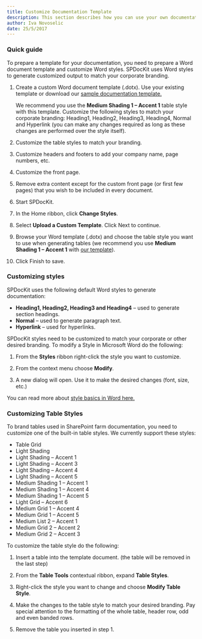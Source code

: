 ```yaml
---
title: Customize Documentation Template
description: This section describes how you can use your own documentation template (.dotx) to generate SharePoint Farm documentation with the SPDocKit.
author: Iva Novoselic  
date: 25/5/2017  
---
```


### Quick guide

To prepare a template for your documentation, you need to prepare a Word document template and customize Word styles. SPDocKit uses Word styles to generate customized output to match your corporate branding.

1. Create a custom Word document template (.dotx). Use your existing template or download our [sample documentation template.](https://www.spdockit.com/wp-content/uploads/2015/08/SharePoint-Farm-Documentation-Template.dotx) 

   We recommend you use the __Medium Shading 1 – Accent 1__ table style with this template. Customize the following styles to match your corporate branding: Heading1, Heading2, Heading3, Heading4, Normal and Hyperlink (you can make any changes required as long as these changes are performed over the style itself).

1.  Customize the table styles to match your branding.
1.  Customize headers and footers to add your company name, page numbers, etc.
1.  Customize the front page.
1.  Remove extra content except for the custom front page (or first few pages) that you wish to be included in every document.
1.  Start SPDocKit.
1.  In the Home ribbon, click __Change Styles__.
1.  Select __Upload a Custom Template__. Click Next to continue.
1.  Browse your Word template (.dotx) and choose the table style you want to use when generating tables (we recommend you use __Medium Shading 1 – Accent 1__ with [our template](https://www.spdockit.com/wp-content/uploads/2015/08/SharePoint-Farm-Documentation-Template.dotx)).
1. Click Finish to save.

### Customizing styles

SPDocKit uses the following default Word styles to generate documentation:
* __Heading1, Heading2, Heading3 and Heading4__ – used to generate section headings.
* __Normal__ – used to generate paragraph text.
* __Hyperlink__ – used for hyperlinks.

SPDocKit styles need to be customized to match your corporate or other desired branding. To modify a Style in Microsoft Word do the following:

1. From the __Styles__ ribbon right-click the style you want to customize.

1. From the context menu choose __Modify__.

1. A new dialog will open. Use it to make the desired changes (font, size, etc.)

You can read more about [style basics in Word here.](https://support.office.com/en-nz/article/Style-basics-in-Word-d382f84d-5c38-4444-98a5-9cbb6ede1ba4)

### Customizing Table Styles

To brand tables used in SharePoint farm documentation, you need to customize one of the built-in table styles. We currently support these styles:
* Table Grid
* Light Shading
* Light Shading – Accent 1
* Light Shading – Accent 3
* Light Shading – Accent 4
* Light Shading – Accent 5
* Medium Shading 1 – Accent 1
* Medium Shading 1 – Accent 4
* Medium Shading 1 – Accent 5
* Light Grid – Accent 6
* Medium Grid 1 – Accent 4
* Medium Grid 1 – Accent 5
* Medium List 2 – Accent 1
* Medium Grid 2 – Accent 2
* Medium Grid 2 – Accent 3

To customize the table style do the following:

1. Insert a table into the template document. (the table will be removed in the last step)

1. From the __Table Tools__ contextual ribbon, expand __Table Styles__.

1. Right-click the style you want to change and choose __Modify Table Style__.

1. Make the changes to the table style to match your desired branding. Pay special attention to the formatting of the whole table, header row, odd and even banded rows.

1. Remove the table you inserted in step 1.